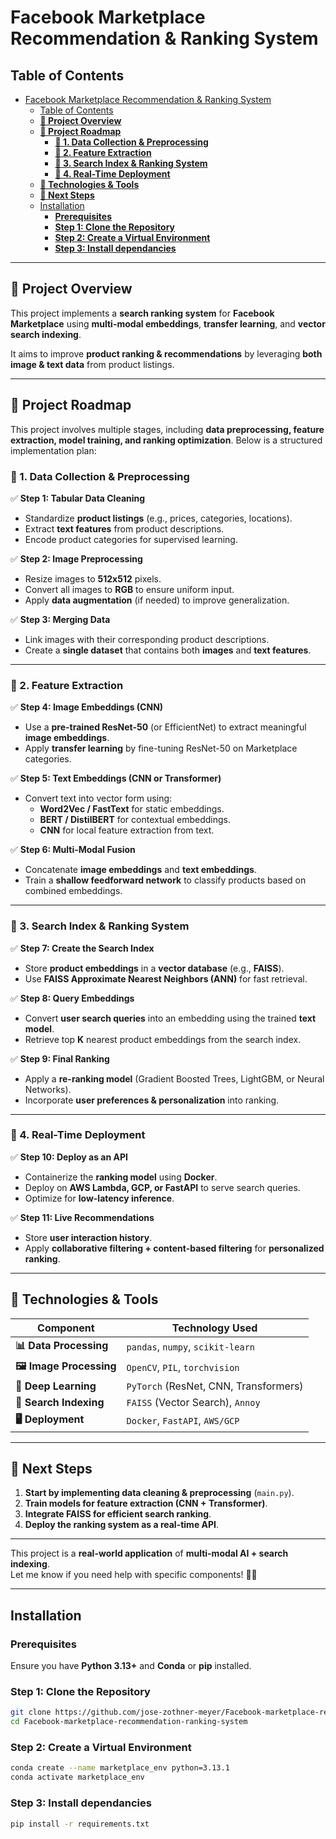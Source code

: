 # Facebook Marketplace Recommendation & Ranking System

## Table of Contents
- [Facebook Marketplace Recommendation \& Ranking System](#facebook-marketplace-recommendation--ranking-system)
  - [Table of Contents](#table-of-contents)
  - [**📌 Project Overview**](#-project-overview)
  - [**📌 Project Roadmap**](#-project-roadmap)
    - [**📌 1. Data Collection \& Preprocessing**](#-1-data-collection--preprocessing)
    - [**📌 2. Feature Extraction**](#-2-feature-extraction)
    - [**📌 3. Search Index \& Ranking System**](#-3-search-index--ranking-system)
    - [**📌 4. Real-Time Deployment**](#-4-real-time-deployment)
  - [**🚀 Technologies \& Tools**](#-technologies--tools)
  - [**📝 Next Steps**](#-next-steps)
  - [Installation](#installation)
    - [**Prerequisites**](#prerequisites)
    - [**Step 1: Clone the Repository**](#step-1-clone-the-repository)
    - [**Step 2: Create a Virtual Environment**](#step-2-create-a-virtual-environment)
    - [**Step 3: Install dependancies**](#step-3-install-dependancies)

---

## **📌 Project Overview**
This project implements a **search ranking system** for **Facebook Marketplace** using **multi-modal embeddings**, **transfer learning**, and **vector search indexing**.  

It aims to improve **product ranking & recommendations** by leveraging **both image & text data** from product listings.

---

## **📌 Project Roadmap**
This project involves multiple stages, including **data preprocessing, feature extraction, model training, and ranking optimization**. Below is a structured implementation plan:

### **📌 1. Data Collection & Preprocessing**
✅ **Step 1: Tabular Data Cleaning**
- Standardize **product listings** (e.g., prices, categories, locations).
- Extract **text features** from product descriptions.
- Encode product categories for supervised learning.

✅ **Step 2: Image Preprocessing**
- Resize images to **512x512** pixels.
- Convert all images to **RGB** to ensure uniform input.
- Apply **data augmentation** (if needed) to improve generalization.

✅ **Step 3: Merging Data**
- Link images with their corresponding product descriptions.
- Create a **single dataset** that contains both **images** and **text features**.

---

### **📌 2. Feature Extraction**
✅ **Step 4: Image Embeddings (CNN)**
- Use a **pre-trained ResNet-50** (or EfficientNet) to extract meaningful **image embeddings**.
- Apply **transfer learning** by fine-tuning ResNet-50 on Marketplace categories.

✅ **Step 5: Text Embeddings (CNN or Transformer)**
- Convert text into vector form using:
  - **Word2Vec / FastText** for static embeddings.
  - **BERT / DistilBERT** for contextual embeddings.
  - **CNN** for local feature extraction from text.

✅ **Step 6: Multi-Modal Fusion**
- Concatenate **image embeddings** and **text embeddings**.
- Train a **shallow feedforward network** to classify products based on combined embeddings.

---

### **📌 3. Search Index & Ranking System**
✅ **Step 7: Create the Search Index**
- Store **product embeddings** in a **vector database** (e.g., **FAISS**).
- Use **FAISS Approximate Nearest Neighbors (ANN)** for fast retrieval.

✅ **Step 8: Query Embeddings**
- Convert **user search queries** into an embedding using the trained **text model**.
- Retrieve top **K** nearest product embeddings from the search index.

✅ **Step 9: Final Ranking**
- Apply a **re-ranking model** (Gradient Boosted Trees, LightGBM, or Neural Networks).
- Incorporate **user preferences & personalization** into ranking.

---

### **📌 4. Real-Time Deployment**
✅ **Step 10: Deploy as an API**
- Containerize the **ranking model** using **Docker**.
- Deploy on **AWS Lambda, GCP, or FastAPI** to serve search queries.
- Optimize for **low-latency inference**.

✅ **Step 11: Live Recommendations**
- Store **user interaction history**.
- Apply **collaborative filtering + content-based filtering** for **personalized ranking**.

---

## **🚀 Technologies & Tools**
| **Component**       | **Technology Used** |
|---------------------|--------------------|
| **📊 Data Processing**  | `pandas`, `numpy`, `scikit-learn` |
| **🖼️ Image Processing**  | `OpenCV`, `PIL`, `torchvision` |
| **🧠 Deep Learning**  | `PyTorch` (ResNet, CNN, Transformers) |
| **📡 Search Indexing**  | `FAISS` (Vector Search), `Annoy` |
| **🖥️ Deployment**  | `Docker`, `FastAPI`, `AWS/GCP` |

---

## **📝 Next Steps**
1. **Start by implementing data cleaning & preprocessing** (`main.py`).
2. **Train models for feature extraction (CNN + Transformer)**.
3. **Integrate FAISS for efficient search ranking**.
4. **Deploy the ranking system as a real-time API**.

---

This project is a **real-world application** of **multi-modal AI + search indexing**.  
Let me know if you need help with specific components! 🚀🔥

---

## Installation

### **Prerequisites**
Ensure you have **Python 3.13+** and **Conda** or **pip** installed.

### **Step 1: Clone the Repository**
```bash
git clone https://github.com/jose-zothner-meyer/Facebook-marketplace-recommendation-ranking-system.git
cd Facebook-marketplace-recommendation-ranking-system
```

### **Step 2: Create a Virtual Environment**
```bash
conda create --name marketplace_env python=3.13.1
conda activate marketplace_env
```

### **Step 3: Install dependancies**
```bash
pip install -r requirements.txt
```